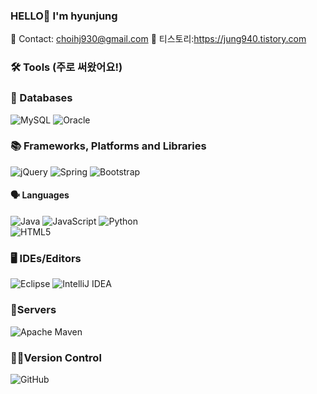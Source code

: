 


###  HELLO👋 I'm hyunjung
  
  📩 Contact: choihj930@gmail.com
  📝 티스토리:https://jung940.tistory.com
    
### 🛠 Tools (주로 써왔어요!)

  ### 💽 Databases
  ![MySQL](https://img.shields.io/badge/mysql-%2300f.svg?style=for-the-badge&logo=mysql&logoColor=white)
  ![Oracle](https://img.shields.io/badge/Oracle-F80000?style=for-the-badge&logo=oracle&logoColor=white)
  
  ### 📚 Frameworks, Platforms and Libraries
  ![jQuery](https://img.shields.io/badge/jquery-%230769AD.svg?style=for-the-badge&logo=jquery&logoColor=white)
  ![Spring](https://img.shields.io/badge/spring-%236DB33F.svg?style=for-the-badge&logo=spring&logoColor=white)
  ![Bootstrap](https://img.shields.io/badge/bootstrap-%23563D7C.svg?style=for-the-badge&logo=bootstrap&logoColor=white)

  #### 🗣 Languages
  ![Java](https://img.shields.io/badge/java-%23ED8B00.svg?style=for-the-badge&logo=java&logoColor=white)
  ![JavaScript](https://img.shields.io/badge/javascript-%23323330.svg?style=for-the-badge&logo=javascript&logoColor=%23F7DF1E)
  ![Python](https://img.shields.io/badge/python-3670A0?style=for-the-badge&logo=python&logoColor=ffdd54)  
  ![HTML5](https://img.shields.io/badge/html5-%23E34F26.svg?style=for-the-badge&logo=html5&logoColor=white)


  ### 🖥 IDEs/Editors
  ![Eclipse](https://img.shields.io/badge/Eclipse-FE7A16.svg?style=for-the-badge&logo=Eclipse&logoColor=white)
  ![IntelliJ IDEA](https://img.shields.io/badge/IntelliJIDEA-000000.svg?style=for-the-badge&logo=intellij-idea&logoColor=white)

  ### 📡Servers
  ![Apache Maven](https://img.shields.io/badge/Apache%20Maven-C71A36?style=for-the-badge&logo=Apache%20Maven&logoColor=white)

  ### 👩‍💻Version Control
  ![GitHub](https://img.shields.io/badge/github-%23121011.svg?style=for-the-badge&logo=github&logoColor=white)


<!-- is a ✨ _special_ ✨ repository because its `README.md` (this file) appears on your GitHub profile.

Here are some ideas to get you started:

- 🔭 I’m currently working on ...
- 🌱 I’m currently learning ...
- 👯 I’m looking to collaborate on ...
- 🤔 I’m looking for help with ...
- 💬 Ask me about ...
- 📫 How to reach me: ...
- 😄 Pronouns: ...
- ⚡ Fun fact: ...
-->
